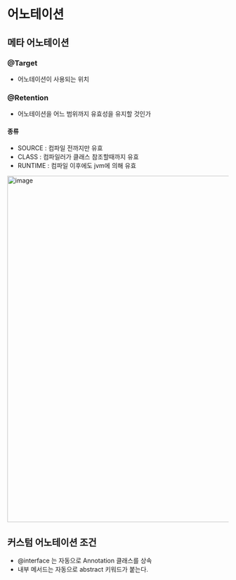 # 어노테이션

## 메타 어노테이션
### @Target
 * 어노테이션이 사용되는 위치

### @Retention
 * 어노테이션을 어느 범위까지 유효성을 유지할 것인가
#### 종류
 * SOURCE : 컴파일 전까지만 유효
 * CLASS : 컴파일러가 클래스 참조할때까지 유효
 * RUNTIME : 컴파일 이후에도 jvm에 의해 유효

<img width="789" alt="image" src="https://github.com/user-attachments/assets/c0603cc3-d339-49f0-a8d8-0f97e933af88">


## 커스텀 어노테이션 조건
 * @interface 는 자동으로 Annotation 클래스를 상속
 * 내부 메서드는 자동으로 abstract 키워드가 붙는다.


